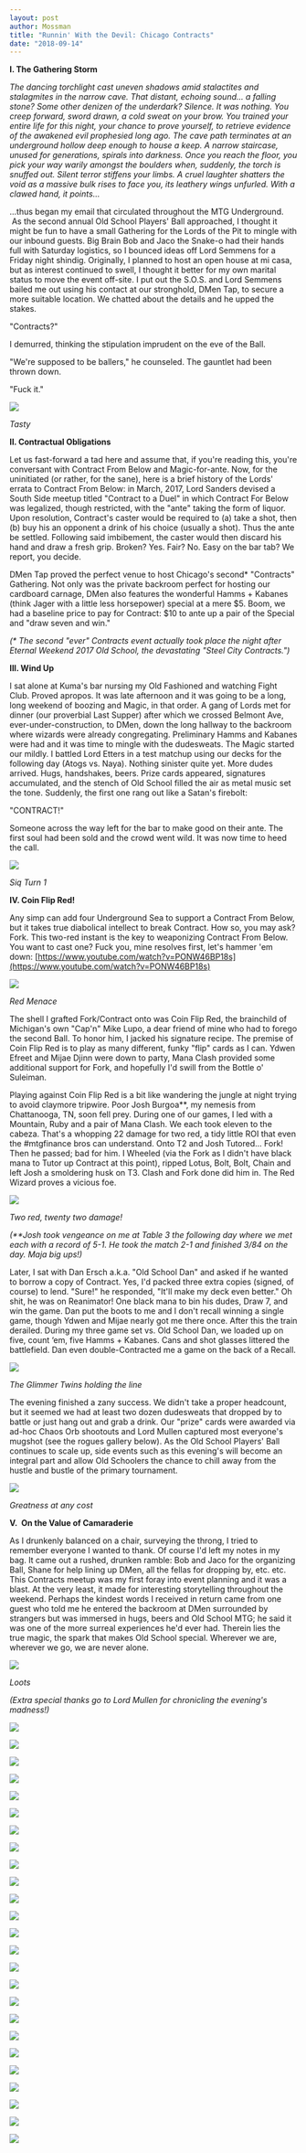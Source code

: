 ```yaml
---
layout: post
author: Mossman
title: "Runnin' With the Devil: Chicago Contracts"
date: "2018-09-14"
---
```


**I. The Gathering Storm**

_The dancing torchlight cast uneven shadows amid stalactites and stalagmites in the narrow cave. That distant, echoing sound... a falling stone? Some other denizen of the underdark? Silence. It was nothing. You creep forward, sword drawn, a cold sweat on your brow. You trained your entire life for this night, your chance to prove yourself, to retrieve evidence of the awakened evil prophesied long ago. The cave path terminates at an underground hollow deep enough to house a keep. A narrow staircase, unused for generations, spirals into darkness. Once you reach the floor, you pick your way warily amongst the boulders when, suddenly, the torch is snuffed out. Silent terror stiffens your limbs. A cruel laughter shatters the void as a massive bulk rises to face you, its leathery wings unfurled. With a clawed hand, it points…_

...thus began my email that circulated throughout the MTG Underground.  As the second annual Old School Players' Ball approached, I thought it might be fun to have a small Gathering for the Lords of the Pit to mingle with our inbound guests. Big Brain Bob and Jaco the Snake-o had their hands full with Saturday logistics, so I bounced ideas off Lord Semmens for a Friday night shindig. Originally, I planned to host an open house at mi casa, but as interest continued to swell, I thought it better for my own marital status to move the event off-site. I put out the S.O.S. and Lord Semmens bailed me out using his contact at our stronghold, DMen Tap, to secure a more suitable location. We chatted about the details and he upped the stakes.

"Contracts?"

I demurred, thinking the stipulation imprudent on the eve of the Ball.

"We're supposed to be ballers," he counseled. The gauntlet had been thrown down.

"Fuck it."

![](/assets/images/2018/09/1.jpg)

*Tasty*

**II. Contractual Obligations**

Let us fast-forward a tad here and assume that, if you're reading this, you're conversant with Contract From Below and Magic-for-ante. Now, for the uninitiated (or rather, for the sane), here is a brief history of the Lords' errata to Contract From Below: in March, 2017, Lord Sanders devised a South Side meetup titled "Contract to a Duel" in which Contract For Below was legalized, though restricted, with the "ante" taking the form of liquor. Upon resolution, Contract's caster would be required to (a) take a shot, then (b) buy his an opponent a drink of his choice (usually a shot). Thus the ante be settled. Following said imbibement, the caster would then discard his hand and draw a fresh grip. Broken? Yes. Fair? No. Easy on the bar tab? We report, you decide.

DMen Tap proved the perfect venue to host Chicago's second\* "Contracts" Gathering. Not only was the private backroom perfect for hosting our cardboard carnage, DMen also features the wonderful Hamms + Kabanes (think Jager with a little less horsepower) special at a mere $5. Boom, we had a baseline price to pay for Contract: $10 to ante up a pair of the Special and "draw seven and win."

*(\* The second "ever" Contracts event actually took place the night after Eternal Weekend 2017 Old School, the devastating "Steel City Contracts.")*

**III. Wind Up**

I sat alone at Kuma's bar nursing my Old Fashioned and watching Fight Club. Proved apropos. It was late afternoon and it was going to be a long, long weekend of boozing and Magic, in that order. A gang of Lords met for dinner (our proverbial Last Supper) after which we crossed Belmont Ave, ever-under-construction, to DMen, down the long hallway to the backroom where wizards were already congregating. Preliminary Hamms and Kabanes were had and it was time to mingle with the dudesweats. The Magic started our mildly. I battled Lord Etters in a test matchup using our decks for the following day (Atogs vs. Naya). Nothing sinister quite yet. More dudes arrived. Hugs, handshakes, beers. Prize cards appeared, signatures accumulated, and the stench of Old School filled the air as metal music set the tone. Suddenly, the first one rang out like a Satan's firebolt:

"CONTRACT!"

Someone across the way left for the bar to make good on their ante. The first soul had been sold and the crowd went wild. It was now time to heed the call.

![](/assets/images/2018/09/5.jpg)

*Siq Turn 1*

**IV. Coin Flip Red!**

Any simp can add four Underground Sea to support a Contract From Below, but it takes true diabolical intellect to break Contract. How so, you may ask? Fork. This two-red instant is the key to weaponizing Contract From Below. You want to cast one? Fuck you, mine resolves first, let's hammer 'em down: [https://www.youtube.com/watch?v=PONW46BP18s](https://www.youtube.com/watch?v=PONW46BP18s)

![](/assets/images/2018/09/3.jpeg)

*Red Menace*

The shell I grafted Fork/Contract onto was Coin Flip Red, the brainchild of Michigan's own "Cap'n" Mike Lupo, a dear friend of mine who had to forego the second Ball. To honor him, I jacked his signature recipe. The premise of Coin Flip Red is to play as many different, funky "flip" cards as I can. Ydwen Efreet and Mijae Djinn were down to party, Mana Clash provided some additional support for Fork, and hopefully I'd swill from the Bottle o' Suleiman.

Playing against Coin Flip Red is a bit like wandering the jungle at night trying to avoid claymore tripwire. Poor Josh Burgoa\*\*, my nemesis from Chattanooga, TN, soon fell prey. During one of our games, I led with a Mountain, Ruby and a pair of Mana Clash. We each took eleven to the cabeza. That's a whopping 22 damage for two red, a tidy little ROI that even the #mtgfinance bros can understand. Onto T2 and Josh Tutored... Fork! Then he passed; bad for him. I Wheeled (via the Fork as I didn't have black mana to Tutor up Contract at this point), ripped Lotus, Bolt, Bolt, Chain and left Josh a smoldering husk on T3. Clash and Fork done did him in. The Red Wizard proves a vicious foe.

![](/assets/images/2018/09/4.jpeg)

*Two red, twenty two damage!*

*(\*\*Josh took vengeance on me at Table 3 the following day where we met each with a record of 5-1. He took the match 2-1 and finished 3/84 on the day. Maja big ups!)*

Later, I sat with Dan Ersch a.k.a. "Old School Dan" and asked if he wanted to borrow a copy of Contract. Yes, I'd packed three extra copies (signed, of course) to lend. "Sure!" he responded, "It'll make my deck even better." Oh shit, he was on Reanimator! One black mana to bin his dudes, Draw 7, and win the game. Dan put the boots to me and I don't recall winning a single game, though Ydwen and Mijae nearly got me there once. After this the train derailed. During my three game set vs. Old School Dan, we loaded up on five, count ‘em, five Hamms + Kabanes. Cans and shot glasses littered the battlefield. Dan even double-Contracted me a game on the back of a Recall.

![](/assets/images/2018/09/6.jpeg)

*The Glimmer Twins holding the line*

The evening finished a zany success. We didn't take a proper headcount, but it seemed we had at least two dozen dudesweats that dropped by to battle or just hang out and grab a drink. Our "prize" cards were awarded via ad-hoc Chaos Orb shootouts and Lord Mullen captured most everyone's mugshot (see the rogues gallery below). As the Old School Players' Ball continues to scale up, side events such as this evening's will become an integral part and allow Old Schoolers the chance to chill away from the hustle and bustle of the primary tournament. 

![](/assets/images/2018/09/7.jpg)

*Greatness at any cost*

**V.  On the Value of Camaraderie**

As I drunkenly balanced on a chair, surveying the throng, I tried to remember everyone I wanted to thank. Of course I'd left my notes in my bag. It came out a rushed, drunken ramble: Bob and Jaco for the organizing Ball, Shane for help lining up DMen, all the fellas for dropping by, etc. etc. This Contracts meetup was my first foray into event planning and it was a blast. At the very least, it made for interesting storytelling throughout the weekend. Perhaps the kindest words I received in return came from one guest who told me he entered the backroom at DMen surrounded by strangers but was immersed in hugs, beers and Old School MTG; he said it was one of the more surreal experiences he'd ever had. Therein lies the true magic, the spark that makes Old School special. Wherever we are, wherever we go, we are never alone.

![](/assets/images/2018/09/8.jpg)

*Loots*

*(Extra special thanks go to Lord Mullen for chronicling the evening's madness!)*

![](/assets/images/2018/09/IMG_3343.jpg)

![](/assets/images/2018/09/IMG_3352.jpg)

![](/assets/images/2018/09/IMG_3274.jpg)

![](/assets/images/2018/09/IMG_3358.jpg)

![](/assets/images/2018/09/IMG_3307.jpg)

![](/assets/images/2018/09/IMG_3359.jpg)

![](/assets/images/2018/09/IMG_3340.jpg)

![](/assets/images/2018/09/IMG_3329.jpg)

![](/assets/images/2018/09/IMG_3331.jpg)

![](/assets/images/2018/09/IMG_3332.jpg)

![](/assets/images/2018/09/IMG_3333.jpg)

![](/assets/images/2018/09/IMG_3334.jpg)

![](/assets/images/2018/09/IMG_3336.jpg)

![](/assets/images/2018/09/IMG_3322.jpg)

![](/assets/images/2018/09/IMG_3316.jpg)

![](/assets/images/2018/09/IMG_3318.jpg)

![](/assets/images/2018/09/IMG_3319.jpg)

![](/assets/images/2018/09/IMG_3321.jpg)

![](/assets/images/2018/09/IMG_3323.jpg)

![](/assets/images/2018/09/IMG_3338.jpg)

![](/assets/images/2018/09/IMG_3304.jpg)

![](/assets/images/2018/09/IMG_3308.jpg)

![](/assets/images/2018/09/IMG_3350.jpg)

![](/assets/images/2018/09/IMG_3309.jpg)

![](/assets/images/2018/09/IMG_3311.jpg)
